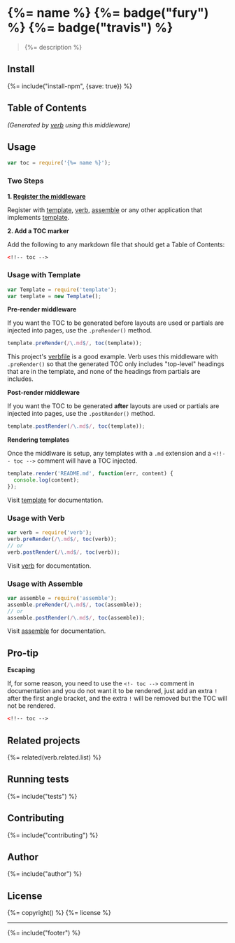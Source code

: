 # {%= name %} {%= badge("fury") %} {%= badge("travis") %}

> {%= description %}

## Install

{%= include("install-npm", {save: true}) %}

## Table of Contents

_(Generated by [verb] using this middleware)_

<!-- toc -->


## Usage

```js
var toc = require('{%= name %}');
```

### Two Steps

**1. [Register the middleware](#usage-with-template)**

Register with [template], [verb], [assemble] or any other application that implements [template].


**2. Add a TOC marker**

Add the following to any markdown file that should get a Table of Contents:

```html
<!!-- toc -->
```

### Usage with Template

```js
var Template = require('template');
var template = new Template();
```

**Pre-render middleware**

If you want the TOC to be generated before layouts are used or partials are injected into pages, use the `.preRender()` method. 

```js
template.preRender(/\.md$/, toc(template));
```

This project's [verbfile](./.verb.md) is a good example. Verb uses this middleware with `.preRender()` so that the generated TOC only includes "top-level" headings that are in the template, and none of the headings from partials are includes.


**Post-render middleware**

If you want the TOC to be generated **after** layouts are used or partials are injected into pages, use the `.postRender()` method. 

```js
template.postRender(/\.md$/, toc(template));
```

**Rendering templates**

Once the middlware is setup, any templates with a `.md` extension and a `<!!-- toc -->` comment will have a TOC injected.

```js
template.render('README.md', function(err, content) {
  console.log(content);
});
```
Visit [template] for documentation.


### Usage with Verb

```js
var verb = require('verb');
verb.preRender(/\.md$/, toc(verb));
// or 
verb.postRender(/\.md$/, toc(verb));
```

Visit [verb] for documentation.

### Usage with Assemble

```js
var assemble = require('assemble');
assemble.preRender(/\.md$/, toc(assemble));
// or 
assemble.postRender(/\.md$/, toc(assemble));
```

Visit [assemble] for documentation.

## Pro-tip

**Escaping**

If, for some reason, you need to use the `<!- toc -->` comment in documentation and you do not want it to be rendered, just add an extra `!` after the first angle bracket, and the extra `!` will be removed but the TOC will not be rendered.

```html
<!!-- toc -->
```

## Related projects
{%= related(verb.related.list) %}  

## Running tests
{%= include("tests") %}

## Contributing
{%= include("contributing") %}

## Author
{%= include("author") %}

## License
{%= copyright() %}
{%= license %}

***

{%= include("footer") %}

[verb]: https://github.com/assemble/verb
[assemble]: https://github.com/assemble/assemble
[template]: https://github.com/jonschlinkert/template
